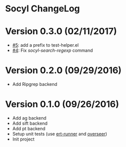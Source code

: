 # Socyl ChangeLog


# Version 0.3.0 (02/11/2017)

- [#5](https://github.com/nlamirault/socyl/issues/5): add a prefix to test-helper.el
- [#4](https://github.com/nlamirault/socyl/issues/4): Fix *socyl-search-regexp* command

# Version 0.2.0 (09/29/2016)

- Add Ripgrep backend

# Version 0.1.0 (09/26/2016)

- Add ag backend
- Add sift backend
- Add pt backend
- Setup unit tests (use [ert-runner][] and [overseer][])
- Init project

[ert-runner]: https://github.com/rejeep/ert-runner.el
[overseer]: https://github.com/tonini/overseer.el
